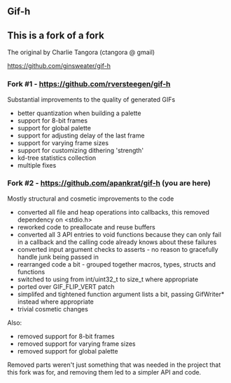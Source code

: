 ## Gif-h

## This is a fork of a fork

The original by Charlie Tangora (ctangora @ gmail)

https://github.com/ginsweater/gif-h

### Fork #1 - https://github.com/rversteegen/gif-h

Substantial improvements to the quality of generated GIFs
 
+ better quantization when building a palette
+ support for 8-bit frames
+ support for global palette
+ support for adjusting delay of the last frame
+ support for varying frame sizes
+ support for customizing dithering 'strength'
+ kd-tree statistics collection
+ multiple fixes

### Fork #2 - https://github.com/apankrat/gif-h (you are here)

Mostly structural and cosmetic improvements to the code

+ converted all file and heap operations into callbacks, this removed dependency on <stdio.h>
+ reworked code to preallocate and reuse buffers
+ converted all 3 API entries to void functions because they can only fail in a callback and the calling code already knows about these failures
+ converted input argument checks to asserts - no reason to gracefully handle junk being passed in
+ rearranged code a bit - grouped together macros, types, structs and functions
+ switched to using from int/uint32_t to size_t where appropriate
+ ported over GIF_FLIP_VERT patch
+ simplifed and tightened function argument lists a bit, passing GifWriter* instead where appropriate
+ trivial cosmetic changes

Also:

+ removed support for 8-bit frames
+ removed support for varying frame sizes
+ removed support for global palette

Removed parts weren't just something that was needed in the project that this fork was for, and removing them led to a simpler API and code.
